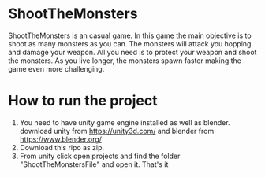 # ShootTheMonsters
ShootTheMonsters is an casual game. In this game the main objective is to shoot as many monsters as you can. The monsters will attack you hopping and damage your weapon. All you need is to protect your weapon and shoot the monsters. As you live longer, the monsters spawn faster making the game even more challenging.

# How to run the project
1. You need to have unity game engine installed as well as blender. download unity from https://unity3d.com/ and blender from https://www.blender.org/
2. Download this ripo as zip.
3. From unity click open projects and find the folder "ShootTheMonstersFile" and open it.
That's it
